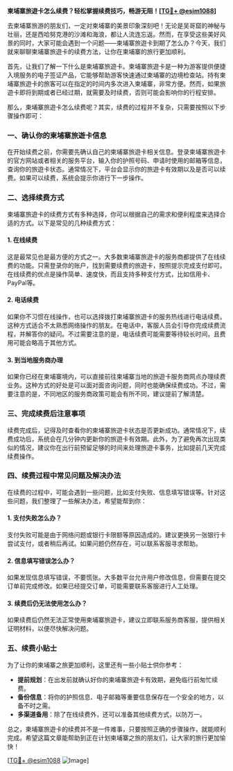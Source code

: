 **柬埔寨旅遊卡怎么续费？轻松掌握续费技巧，畅游无阻！[[TG💪+ @esim1088](https://t.me/s/esim1088)]**

去柬埔寨旅游的朋友们，一定对柬埔寨的美景印象深刻吧！无论是吴哥窟的神秘与壮丽，还是西哈努克港的沙滩和海浪，都让人流连忘返。然而，在享受这些美好风景的同时，大家可能会遇到一个问题——柬埔寨旅遊卡到期了怎么办？今天，我们就来聊聊柬埔寨旅遊卡的续费方法，让你在柬埔寨的旅行更加顺利。

首先，让我们了解一下什么是柬埔寨旅遊卡。柬埔寨旅遊卡是一种为游客提供便捷入境服务的电子签证产品，它能够帮助游客快速通过柬埔寨的边境检查站。持有柬埔寨旅遊卡的旅客可以在指定的时间内多次进入柬埔寨，非常方便。然而，如果旅遊卡即将到期或者已经过期，就需要及时续费，否则可能会影响你的行程安排。

那么，柬埔寨旅遊卡怎么续费呢？其实，续费的过程并不复杂，只需要按照以下步骤操作即可：

### 一、确认你的柬埔寨旅遊卡信息

在开始续费之前，你需要先确认自己的柬埔寨旅遊卡相关信息。登录柬埔寨旅遊卡的官方网站或者相关的服务平台，输入你的护照号码、申请时使用的邮箱等信息，查询你的旅遊卡状态。通常情况下，平台会显示你的旅遊卡有效期以及是否可以续费。如果可以续费，系统会提示你进行下一步操作。

### 二、选择续费方式

柬埔寨旅遊卡的续费方式有多种选择，你可以根据自己的需求和便利程度来选择合适的方式。以下是常见的几种续费方式：

#### 1. 在线续费

这是最常见也是最方便的方式之一。大多数柬埔寨旅遊卡的服务商都提供了在线续费的功能。只需登录你的账户，找到需要续费的旅遊卡，按照提示完成支付即可。在线续费的优点是操作简单、速度快，而且支持多种支付方式，比如信用卡、PayPal等。

#### 2. 电话续费

如果你不习惯在线操作，也可以选择拨打柬埔寨旅遊卡的服务热线进行电话续费。这种方式适合不太熟悉网络操作的朋友。在电话中，客服人员会引导你完成续费流程，并解答你的疑问。不过需要注意的是，电话续费可能需要等待较长时间，且费用可能会略高于其他方式。

#### 3. 到当地服务商办理

如果你已经在柬埔寨境内，可以直接前往柬埔寨当地的旅遊卡服务商网点办理续费业务。这种方式的好处是可以面对面咨询问题，同时也能确保续费成功。不过，需要注意的是，不同地区的服务商政策可能会有所不同，建议提前了解清楚。

### 三、完成续费后注意事项

续费完成后，记得及时查看你的柬埔寨旅遊卡状态是否更新成功。通常情况下，续费成功后，系统会在几分钟内更新你的旅遊卡有效期。此外，为了避免再次出现类似的情况，建议你在出行前预留足够的时间来处理旅遊卡事务，比如提前几天完成续费操作。

### 四、续费过程中常见问题及解决办法

在续费的过程中，可能会遇到一些问题，比如支付失败、信息填写错误等。针对这些问题，我们整理了一些解决办法，希望能帮到你：

#### 1. 支付失败怎么办？

支付失败可能是由于网络问题或银行卡限额等原因造成的。建议更换另一张银行卡尝试支付，或者稍后再试。如果问题仍然存在，可以联系客服寻求帮助。

#### 2. 信息填写错误怎么办？

如果发现信息填写错误，不要慌张。大多数平台允许用户修改信息，但需要在提交订单前完成修改。如果已经提交订单，可能需要联系客服进行人工处理。

#### 3. 续费后仍无法使用怎么办？

如果续费后仍然无法正常使用柬埔寨旅遊卡，建议立即联系服务商客服，提供相关证明材料，以便尽快解决问题。

### 五、续费小贴士

为了让你的柬埔寨之旅更加顺利，这里还有一些小贴士供你参考：

- **提前规划**：在出发前就确认好你的柬埔寨旅遊卡有效期，避免临行前匆忙续费。
- **备份信息**：将你的护照信息、电子邮箱等重要信息保存在一个安全的地方，以备不时之需。
- **多渠道备用**：除了在线续费外，还可以准备其他续费方式，以防万一。

总之，柬埔寨旅遊卡的续费并不是一件难事，只要按照正确的步骤操作，就能顺利完成。希望这篇文章能帮助到正在计划柬埔寨之旅的朋友们，让大家的旅行更加愉快！

[[TG💪+ @esim1088](https://t.me/s/esim1088) ![Image](https://i.postimg.cc/4NQfJmqS/Snipaste-2025-05-13-00-14-12.png)]